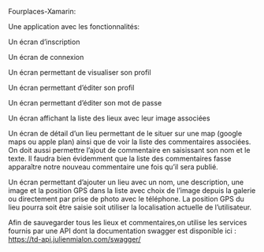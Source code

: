 Fourplaces-Xamarin:

Une application avec les fonctionnalités:

Un écran d’inscription

Un écran de connexion

Un écran permettant de visualiser son profil

Un écran permettant d’éditer son profil

Un écran permettant d’éditer son mot de passe

Un écran affichant la liste des lieux avec leur image associées

Un écran de détail d’un lieu permettant de le situer sur une map (google maps ou apple plan) ainsi que de voir la liste des commentaires associées. On doit aussi permettre l’ajout de commentaire en saisissant son nom et le texte. Il faudra bien évidemment que la liste des commentaires fasse apparaître notre nouveau commentaire une fois qu’il sera publié.

Un écran permettant d’ajouter un lieu avec un nom, une description, une image et la position GPS dans la liste avec choix de l’image depuis la galerie ou directement par prise de photo avec le téléphone. La position GPS du lieu pourra soit être saisie soit utiliser la localisation actuelle de l’utilisateur.

Afin de sauvegarder tous les lieux et commentaires,on utilise les services fournis par une API dont la documentation swagger est disponible ici : https://td-api.julienmialon.com/swagger/

